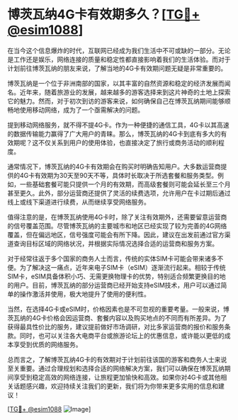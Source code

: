 # 博茨瓦纳4G卡有效期多久？[[TG💪+ @esim1088](https://t.me/s/esim1088)]

在当今这个信息爆炸的时代，互联网已经成为我们生活中不可或缺的一部分。无论是工作还是娱乐，网络连接的质量和稳定性都直接影响着我们的生活体验。而对于计划前往博茨瓦纳的朋友来说，了解当地的4G卡有效期问题无疑是非常重要的。

博茨瓦纳是一个位于非洲南部的国家，以其丰富的自然资源和稳定的经济发展而闻名。近年来，随着旅游业的发展，越来越多的游客选择来到这片神奇的土地上探索它的魅力。然而，对于初次到访的游客来说，如何确保自己在博茨瓦纳期间能够顺畅地使用移动网络，成为了一个亟需解决的问题。

提到移动网络服务，就不得不提4G卡。作为一种便捷的通信工具，4G卡以其高速的数据传输能力赢得了广大用户的青睐。那么，博茨瓦纳的4G卡到底有多大的有效期呢？这不仅关系到用户的使用体验，也直接决定了旅行或商务活动的顺利程度。

通常情况下，博茨瓦纳的4G卡有效期会在购买时明确告知用户。大多数运营商提供的4G卡有效期为30天至90天不等，具体时长取决于所选套餐和服务类型。例如，一些基础套餐可能只提供一个月的有效期，而高级套餐则可能会延长至三个月甚至更久。此外，部分运营商还提供了灵活的续费选项，允许用户在卡过期后通过线上或线下渠道进行续费，从而继续享受网络服务。

值得注意的是，在博茨瓦纳使用4G卡时，除了关注有效期外，还需要留意运营商的信号覆盖范围。尽管博茨瓦纳的主要城市和地区已经实现了较为完善的4G网络覆盖，但在偏远地区，信号强度可能会有所下降。因此，建议在出发前通过官方渠道查询目标区域的网络状况，并根据实际情况选择合适的运营商和服务方案。

对于经常往返于多个国家的商务人士而言，传统的实体SIM卡可能会带来诸多不便。为了解决这一痛点，近年来电子SIM卡（eSIM）逐渐流行起来。相较于传统SIM卡，eSIM具备体积小巧、无需更换物理卡的优势，特别适合频繁更换目的地的用户。目前，博茨瓦纳的部分运营商已经开始支持eSIM技术，用户可以通过简单的操作激活并使用，极大地提升了使用的便利性。

当然，在选择4G卡或eSIM时，价格因素也是不可忽视的重要考量。一般来说，博茨瓦纳的4G卡价格会因运营商、套餐内容以及购买地点的不同而有所差异。为了获得最具性价比的服务，建议提前做好市场调研，对比多家运营商的报价和服务条款。同时，也可以关注各大电商平台或旅游论坛上的优惠信息，或许能以更低的成本享受到优质的网络服务。

总而言之，了解博茨瓦纳4G卡的有效期对于计划前往该国的游客和商务人士来说至关重要。通过合理规划和选择合适的网络解决方案，我们可以确保在博茨瓦纳期间享受到稳定高效的网络连接，让旅程更加愉快和高效。如果你对4G卡或其他相关话题感兴趣，欢迎持续关注我们的更新，我们将为你带来更多实用的信息和建议！

[[TG💪+ @esim1088](https://t.me/s/esim1088) ![Image](https://i.postimg.cc/4NQfJmqS/Snipaste-2025-05-13-00-14-12.png)]